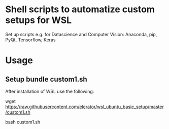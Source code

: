 # Shell scripts to automatize custom setups for WSL

Set up scripts e.g. for Datascience and Computer Vision: Anaconda, pip, PyQt, Tensorflow, Keras

# Usage

## Setup bundle custom1.sh

After installation of WSL use the following:

wget https://raw.githubusercontent.com/elerator/wsl_ubuntu_basic_setup/master/custom1.sh

bash custom1.sh
